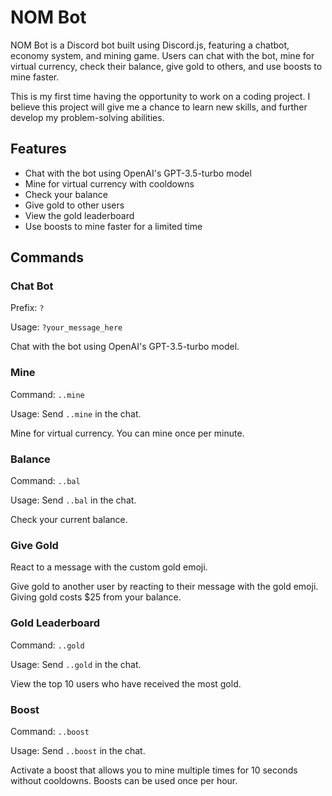 # NOM Bot

NOM Bot is a Discord bot built using Discord.js, featuring a chatbot, economy system, and mining game. Users can chat with the bot, mine for virtual currency, check their balance, give gold to others, and use boosts to mine faster. 

This is my first time having the opportunity to work on a coding project. I believe this project will give me a chance to learn new skills, and further develop my problem-solving abilities.

## Features

- Chat with the bot using OpenAI's GPT-3.5-turbo model
- Mine for virtual currency with cooldowns
- Check your balance
- Give gold to other users
- View the gold leaderboard
- Use boosts to mine faster for a limited time

## Commands

### Chat Bot

Prefix: `?`

Usage: `?your_message_here`

Chat with the bot using OpenAI's GPT-3.5-turbo model.

### Mine

Command: `..mine`

Usage: Send `..mine` in the chat.

Mine for virtual currency. You can mine once per minute.

### Balance

Command: `..bal`

Usage: Send `..bal` in the chat.

Check your current balance.

### Give Gold

React to a message with the custom gold emoji.

Give gold to another user by reacting to their message with the gold emoji. Giving gold costs $25 from your balance.

### Gold Leaderboard

Command: `..gold`

Usage: Send `..gold` in the chat.

View the top 10 users who have received the most gold.

### Boost

Command: `..boost`

Usage: Send `..boost` in the chat.

Activate a boost that allows you to mine multiple times for 10 seconds without cooldowns. Boosts can be used once per hour.
